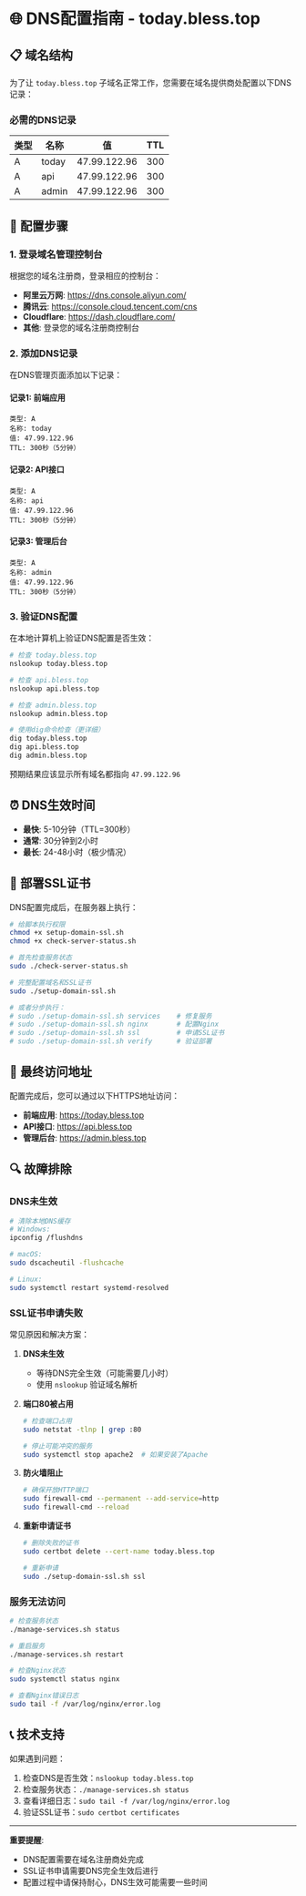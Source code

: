 # 🌐 DNS配置指南 - today.bless.top

## 📋 域名结构

为了让 `today.bless.top` 子域名正常工作，您需要在域名提供商处配置以下DNS记录：

### 必需的DNS记录

| 类型 | 名称 | 值 | TTL |
|------|------|-----|-----|
| A | today | 47.99.122.96 | 300 |
| A | api | 47.99.122.96 | 300 |
| A | admin | 47.99.122.96 | 300 |

## 🔧 配置步骤

### 1. 登录域名管理控制台

根据您的域名注册商，登录相应的控制台：

- **阿里云万网**: https://dns.console.aliyun.com/
- **腾讯云**: https://console.cloud.tencent.com/cns
- **Cloudflare**: https://dash.cloudflare.com/
- **其他**: 登录您的域名注册商控制台

### 2. 添加DNS记录

在DNS管理页面添加以下记录：

#### 记录1: 前端应用
```
类型: A
名称: today
值: 47.99.122.96
TTL: 300秒（5分钟）
```

#### 记录2: API接口
```
类型: A
名称: api
值: 47.99.122.96
TTL: 300秒（5分钟）
```

#### 记录3: 管理后台
```
类型: A
名称: admin
值: 47.99.122.96
TTL: 300秒（5分钟）
```

### 3. 验证DNS配置

在本地计算机上验证DNS配置是否生效：

```bash
# 检查 today.bless.top
nslookup today.bless.top

# 检查 api.bless.top
nslookup api.bless.top

# 检查 admin.bless.top
nslookup admin.bless.top

# 使用dig命令检查（更详细）
dig today.bless.top
dig api.bless.top
dig admin.bless.top
```

预期结果应该显示所有域名都指向 `47.99.122.96`

## ⏰ DNS生效时间

- **最快**: 5-10分钟（TTL=300秒）
- **通常**: 30分钟到2小时
- **最长**: 24-48小时（极少情况）

## 🚀 部署SSL证书

DNS配置完成后，在服务器上执行：

```bash
# 给脚本执行权限
chmod +x setup-domain-ssl.sh
chmod +x check-server-status.sh

# 首先检查服务状态
sudo ./check-server-status.sh

# 完整配置域名和SSL证书
sudo ./setup-domain-ssl.sh

# 或者分步执行：
# sudo ./setup-domain-ssl.sh services    # 修复服务
# sudo ./setup-domain-ssl.sh nginx       # 配置Nginx
# sudo ./setup-domain-ssl.sh ssl         # 申请SSL证书
# sudo ./setup-domain-ssl.sh verify      # 验证部署
```

## 🎯 最终访问地址

配置完成后，您可以通过以下HTTPS地址访问：

- **前端应用**: https://today.bless.top
- **API接口**: https://api.bless.top
- **管理后台**: https://admin.bless.top

## 🔍 故障排除

### DNS未生效

```bash
# 清除本地DNS缓存
# Windows:
ipconfig /flushdns

# macOS:
sudo dscacheutil -flushcache

# Linux:
sudo systemctl restart systemd-resolved
```

### SSL证书申请失败

常见原因和解决方案：

1. **DNS未生效**
   - 等待DNS完全生效（可能需要几小时）
   - 使用 `nslookup` 验证域名解析

2. **端口80被占用**
   ```bash
   # 检查端口占用
   sudo netstat -tlnp | grep :80
   
   # 停止可能冲突的服务
   sudo systemctl stop apache2  # 如果安装了Apache
   ```

3. **防火墙阻止**
   ```bash
   # 确保开放HTTP端口
   sudo firewall-cmd --permanent --add-service=http
   sudo firewall-cmd --reload
   ```

4. **重新申请证书**
   ```bash
   # 删除失败的证书
   sudo certbot delete --cert-name today.bless.top
   
   # 重新申请
   sudo ./setup-domain-ssl.sh ssl
   ```

### 服务无法访问

```bash
# 检查服务状态
./manage-services.sh status

# 重启服务
./manage-services.sh restart

# 检查Nginx状态
sudo systemctl status nginx

# 查看Nginx错误日志
sudo tail -f /var/log/nginx/error.log
```

## 📞 技术支持

如果遇到问题：

1. 检查DNS是否生效：`nslookup today.bless.top`
2. 检查服务状态：`./manage-services.sh status`
3. 查看详细日志：`sudo tail -f /var/log/nginx/error.log`
4. 验证SSL证书：`sudo certbot certificates`

---

**重要提醒**: 
- DNS配置需要在域名注册商处完成
- SSL证书申请需要DNS完全生效后进行
- 配置过程中请保持耐心，DNS生效可能需要一些时间 